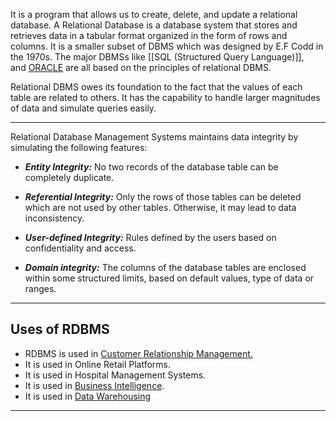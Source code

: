 
It is a program that allows us to create, delete, and update a relational database. A Relational Database is a database system that stores and retrieves data in a tabular format organized in the form of rows and columns. It is a smaller subset of DBMS which was designed by E.F Codd in the 1970s. The major DBMSs like [[SQL (Structured Query Language)]], and [ORACLE](https://www.geeksforgeeks.org/oracle-architecture/) are all based on the principles of relational DBMS. 

Relational DBMS owes its foundation to the fact that the values of each table are related to others. It has the capability to handle larger magnitudes of data and simulate queries easily.

<hr>

Relational Database Management Systems maintains data integrity by simulating the following features: 

- ***Entity Integrity:*** No two records of the database table can be completely duplicate.

- ***Referential Integrity:*** Only the rows of those tables can be deleted which are not used by other tables. Otherwise, it may lead to data inconsistency.

- ***User-defined Integrity:*** Rules defined by the users based on confidentiality and access.

- ***Domain integrity:*** The columns of the database tables are enclosed within some structured limits, based on default values, type of data or ranges.

<hr>

## Uses of RDBMS

- RDBMS is used in [Customer Relationship Management.](https://www.geeksforgeeks.org/customer-relationship-management-crm/)
- It is used in Online Retail Platforms.
- It is used in Hospital Management Systems.
- It is used in [Business Intelligence](https://www.geeksforgeeks.org/what-is-business-intelligence/).
- It is used in [Data Warehousing](https://www.geeksforgeeks.org/data-warehousing/)

---
